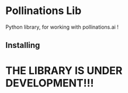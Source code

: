 # Pollinations Lib
Python library, for working with pollinations.ai !

## Installing

# THE LIBRARY IS UNDER DEVELOPMENT!!!
